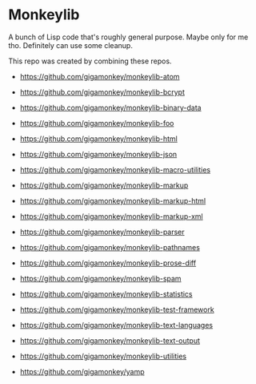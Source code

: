 # Monkeylib

A bunch of Lisp code that's roughly general purpose. Maybe only for me
tho. Definitely can use some cleanup.

This repo was created by combining these repos.

- https://github.com/gigamonkey/monkeylib-atom

- https://github.com/gigamonkey/monkeylib-bcrypt

- https://github.com/gigamonkey/monkeylib-binary-data

- https://github.com/gigamonkey/monkeylib-foo

- https://github.com/gigamonkey/monkeylib-html

- https://github.com/gigamonkey/monkeylib-json

- https://github.com/gigamonkey/monkeylib-macro-utilities

- https://github.com/gigamonkey/monkeylib-markup

- https://github.com/gigamonkey/monkeylib-markup-html

- https://github.com/gigamonkey/monkeylib-markup-xml

- https://github.com/gigamonkey/monkeylib-parser

- https://github.com/gigamonkey/monkeylib-pathnames

- https://github.com/gigamonkey/monkeylib-prose-diff

- https://github.com/gigamonkey/monkeylib-spam

- https://github.com/gigamonkey/monkeylib-statistics

- https://github.com/gigamonkey/monkeylib-test-framework

- https://github.com/gigamonkey/monkeylib-text-languages

- https://github.com/gigamonkey/monkeylib-text-output

- https://github.com/gigamonkey/monkeylib-utilities

- https://github.com/gigamonkey/yamp
